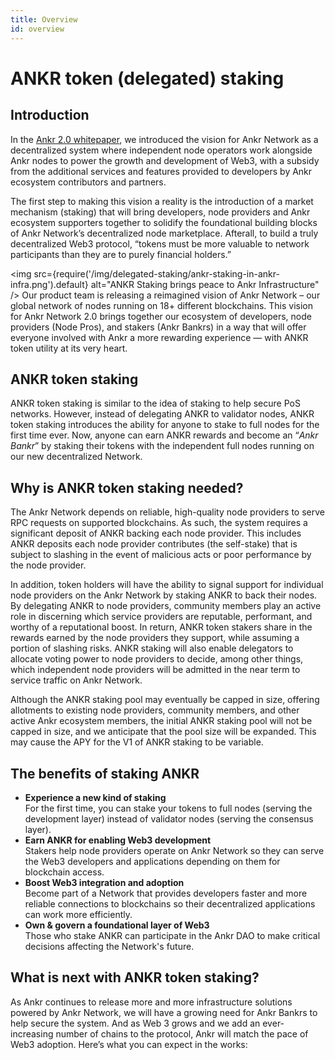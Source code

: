 ```yaml
---
title: Overview  
id: overview
---
```


# ANKR token (delegated) staking

## Introduction

In the [Ankr 2.0 whitepaper](https://www.ankr.com/ankr-whitepaper-2.0.pdf), we introduced the vision for Ankr Network as a decentralized system where independent node operators work alongside Ankr nodes to power the growth and development of Web3, with a subsidy from the additional services and features provided to developers by Ankr ecosystem contributors and partners.

The first step to making this vision a reality is the introduction of a market mechanism (staking) that will bring developers, node providers and Ankr ecosystem supporters together to solidify the foundational building blocks of Ankr Network’s decentralized node marketplace. 
Afterall, to build a truly decentralized Web3 protocol, “tokens must be more valuable to network participants than they are to purely financial holders.”  

<img src={require('/img/delegated-staking/ankr-staking-in-ankr-infra.png').default} alt="ANKR Staking brings peace to Ankr Infrastructure"  />
Our product team is releasing a reimagined vision of Ankr Network – our global network of nodes running on 18+ different blockchains. 
This vision for Ankr Network 2.0 brings together our ecosystem of developers, node providers (Node Pros), and stakers (Ankr Bankrs) in a way that will offer everyone involved with Ankr a more rewarding experience — with ANKR token utility at its very heart.

## ANKR token staking
ANKR token staking is similar to the idea of staking to help secure PoS networks. 
However, instead of delegating ANKR to validator nodes, ANKR token staking introduces the ability for anyone to stake to full nodes for the first time ever. 
Now, anyone can earn ANKR rewards and become an “_Ankr Bankr_” by staking their tokens with the independent full nodes running on our new decentralized Network.

## Why is ANKR token staking needed?
The Ankr Network depends on reliable, high-quality node providers to serve RPC requests on supported blockchains. 
As such, the system requires a significant deposit of ANKR backing each node provider. 
This includes ANKR deposits each node provider contributes (the self-stake) that is subject to slashing in the event of malicious acts or poor performance by the node provider.

In addition, token holders will have the ability to signal support for individual node providers on the Ankr Network by staking ANKR to back their nodes. 
By delegating ANKR to node providers, community members play an active role in discerning which service providers are reputable, performant, and worthy of a reputational boost. 
In return, ANKR token stakers share in the rewards earned by the node providers they support, while assuming a portion of slashing risks. 
ANKR staking will also enable delegators to allocate voting power to node providers to decide, among other things, which independent node providers will be admitted in the near term to service traffic on Ankr Network.  

Although the ANKR staking pool may eventually be capped in size, offering allotments to existing node providers, community members, and other active Ankr ecosystem members, the initial ANKR staking pool will not be capped in size, and we anticipate that the pool size will be expanded. 
This may cause the APY for the V1 of ANKR staking to be variable. 

## The benefits of staking ANKR
* **Experience a new kind of staking**<br />
  For the first time, you can stake your tokens to full nodes (serving the development layer) instead of validator nodes (serving the consensus layer).
* **Earn ANKR for enabling Web3 development**<br />
  Stakers help node providers operate on Ankr Network so they can serve the Web3 developers and applications depending on them for blockchain access. 
* **Boost Web3 integration and adoption**<br />
  Become part of a Network that provides developers faster and more reliable connections to blockchains so their decentralized applications can work more efficiently. 
* **Own & govern a foundational layer of Web3**<br />
  Those who stake ANKR can participate in the Ankr DAO to make critical decisions affecting the Network's future.

## What is next with ANKR token staking?
As Ankr continues to release more and more infrastructure solutions powered by Ankr Network, we will have a growing need for Ankr Bankrs to help secure the system. 
And as Web 3 grows and we add an ever-increasing number of chains to the protocol, Ankr will match the pace of Web3 adoption. Here’s what you can expect in the works:

